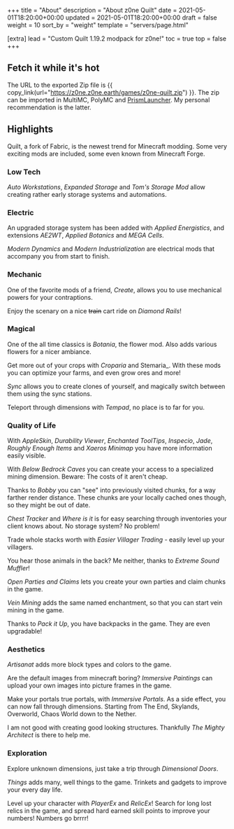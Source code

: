 +++
title = "About"
description = "About z0ne Quilt"
date = 2021-05-01T18:20:00+00:00
updated = 2021-05-01T18:20:00+00:00
draft = false
weight = 10
sort_by = "weight"
template = "servers/page.html"

[extra]
lead = "Custom Quilt 1.19.2 modpack for z0ne!"
toc = true
top = false
+++

## Fetch it while it's hot

The URL to the exported Zip file is {{ copy_link(url="https://z0ne.z0ne.earth/games/z0ne-quilt.zip") }}. The zip can be imported in MultiMC, PolyMC and [PrismLauncher](https://prismlauncher.org/).
My personal recommendation is the latter.

## Highlights

Quilt, a fork of Fabric, is the newest trend for Minecraft modding. 
Some very exciting mods are included, some even known from Minecraft Forge.

### Low Tech

_Auto Workstations_, _Expanded Storage_ and _Tom's Storage Mod_ allow creating rather early storage systems and automations.

### Electric

An upgraded storage system has been added with _Applied Energistics_, and extensions _AE2WT_, _Applied Botanics_ and _MEGA Cells_.

_Modern Dynamics_ and _Modern Industrialization_ are electrical mods that accompany you from start to finish.

### Mechanic

One of the favorite mods of a friend, _Create_, allows you to use mechanical powers for your contraptions.

Enjoy the scenary on a nice ~~train~~ cart ride on _Diamond Rails_!

### Magical

One of the all time classics is _Botania_, the flower mod. Also adds various flowers for a nicer ambiance.

Get more out of your crops with _Croparia_ and Stemaria_. With these mods you can optimize your farms, and even grow ores and more!

_Sync_ allows you to create clones of yourself, and magically switch between them using the sync stations.

Teleport through dimensions with _Tempad_, no place is to far for you.

### Quality of Life

With _AppleSkin_, _Durability Viewer_, _Enchanted ToolTips_, _Inspecio_, _Jade_, _Roughly Enough Items_ and _Xaeros Minimap_ you have more information easily visible.

With _Below Bedrock Caves_ you can create your access to a specialized mining dimension. Beware: The costs of it aren't cheap.

Thanks to _Bobby_ you can "see" into previously visited chunks, for a way farther render distance. These chunks are your locally cached ones though, so they might be out of date.

_Chest Tracker_ and _Where is it_ is for easy searching through inventories your client knows about. No storage system? No problem!

Trade whole stacks worth with _Easier Villager Trading_ - easily level up your villagers.

You hear those animals in the back? Me neither, thanks to _Extreme Sound Muffler_!

_Open Parties and Claims_ lets you create your own parties and claim chunks in the game.

_Vein Mining_ adds the same named enchantment, so that you can start vein mining in the game.

Thanks to _Pack it Up_, you have backpacks in the game. They are even upgradable!

### Aesthetics

_Artisanat_ adds more block types and colors to the game.

Are the default images from minecraft boring? _Immersive Paintings_ can upload your own images into picture frames in the game.

Make your portals true portals, with _Immersive Portals_. As a side effect, you can now fall through dimensions. Starting from The End, Skylands,  Overworld, Chaos World down to the Nether.

I am not good with creating good looking structures. Thankfully _The Mighty Architect_ is there to help me.

### Exploration

Explore unknown dimensions, just take a trip through _Dimensional Doors_.

_Things_ adds many, well things to the game. Trinkets and gadgets to improve your every day life.

Level up your character with _PlayerEx_ and _RelicEx_! Search for long lost relics in the game, and spread hard earned skill points to improve your numbers! Numbers go brrrr!
